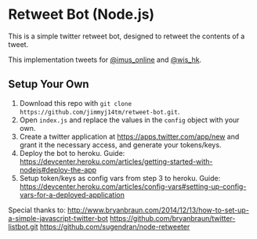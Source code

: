 Retweet Bot (Node.js)
==================

This is a simple twitter retweet bot, designed to retweet the contents of a tweet.

This implementation tweets for [@imus_online](https://twitter.com/imus_online) and [@wis_hk](https://twitter.com/wis_hk).

## Setup Your Own
1. Download this repo with `git clone https://github.com/jimmyj14tm/retweet-bot.git`.
2. Open `index.js` and replace the values in the `config` object with your own.
3. Create a twitter application at https://apps.twitter.com/app/new and grant it the necessary access, and generate your tokens/keys.
4. Deploy the bot to heroku. Guide: https://devcenter.heroku.com/articles/getting-started-with-nodejs#deploy-the-app
5. Setup token/keys as config vars from step 3 to heroku. Guide: https://devcenter.heroku.com/articles/config-vars#setting-up-config-vars-for-a-deployed-application

Special thanks to: 
http://www.bryanbraun.com/2014/12/13/how-to-set-up-a-simple-javascript-twitter-bot
https://github.com/bryanbraun/twitter-listbot.git
https://github.com/sugendran/node-retweeter

